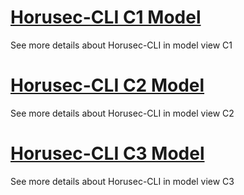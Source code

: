 
# [Horusec-CLI C1 Model](/en/Horusec-CLI/c1/HOME)
  See more details about Horusec-CLI in model view C1

# [Horusec-CLI C2 Model](/en/Horusec-CLI/c2/HOME)
  See more details about Horusec-CLI in model view C2

# [Horusec-CLI C3 Model](/en/Horusec-CLI/c3/HOME)
  See more details about Horusec-CLI in model view C3